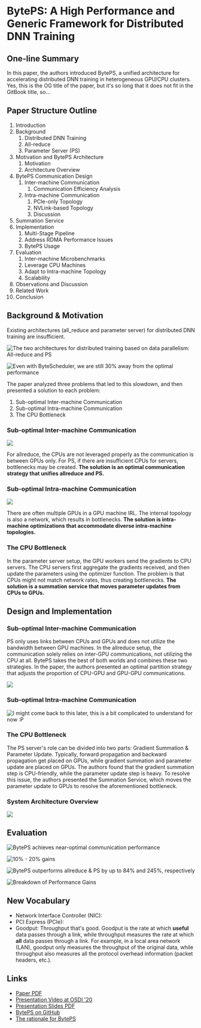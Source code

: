 # BytePS: A High Performance and Generic Framework for Distributed DNN Training

## One-line Summary

In this paper, the authors introduced BytePS, a unified architecture for accelerating distributed DNN training in heterogeneous GPU/CPU clusters. Yes, this is the OG title of the paper, but it's so long that it does not fit in the GitBook title, so...

## Paper Structure Outline

1. Introduction
2. Background
   1. Distributed DNN Training
   2. All-reduce
   3. Parameter Server \(PS\)
3. Motivation and BytePS Architecture
   1. Motivation
   2. Architecture Overview
4. BytePS Communication Design
   1. Inter-machine Communication
      1. Communication Efficiency Analysis
   2. Intra-machine Communication
      1. PCIe-only Topology
      2. NVLink-based Topology
      3. Discussion
5. Summation Service
6. Implementation
   1. Multi-Stage Pipeline
   2. Address RDMA Performance Issues
   3. BytePS Usage
7. Evaluation
   1. Inter-machine Microbenchmarks
   2. Leverage CPU Machines
   3. Adapt to Intra-machine Topology
   4. Scalability
8. Observations and Discussion
9. Related Work
10. Conclusion

## Background & Motivation

Existing architectures \(all\_reduce and parameter server\) for distributed DNN training are insufficient.

![The two architectures for distributed training based on data parallelism: All-reduce and PS](../../.gitbook/assets/screen-shot-2020-11-30-at-11.23.14-am.png)

![Even with ByteScheduler, we are still 30% away from the optimal performance](../../.gitbook/assets/screen-shot-2020-11-30-at-11.17.12-am.png)

The paper analyzed three problems that led to this slowdown, and then presented a solution to each problem:

1. Sub-optimal Inter-machine Communication
2. Sub-optimal Intra-machine Communication
3. The CPU Bottleneck

### Sub-optimal Inter-machine Communication

![](../../.gitbook/assets/screen-shot-2020-11-30-at-11.27.44-am.png)

For allreduce, the CPUs are not leveraged properly as the communication is between GPUs only. For PS, if there are insufficient CPUs for servers, bottlenecks may be created. **The solution is an optimal communication strategy that unifies allreduce and PS.**

### Sub-optimal Intra-machine Communication

![](../../.gitbook/assets/screen-shot-2020-11-30-at-11.29.52-am.png)

There are often multiple GPUs in a GPU machine IRL. The internal topology is also a network, which results in bottlenecks. **The solution is intra-machine optimizations that accommodate diverse intra-machine topologies.**

### The CPU Bottleneck

In the parameter server setup, the GPU workers send the gradients to CPU servers. The CPU servers first aggregate the gradients received, and then update the parameters using the optimizer function. The problem is that CPUs might not match network rates, thus creating bottlenecks. **The solution is a summation service that moves parameter updates from CPUs to GPUs.**

## Design and Implementation

### Sub-optimal Inter-machine Communication

PS only uses links between CPUs and GPUs and does not utilize the bandwidth between GPU machines. In the allreduce setup, the communication solely relies on inter-GPU communications, not utilizing the CPU at all. BytePS takes the best of both worlds and combines these two strategies. In the paper, the authors presented an optimal partition strategy that adjusts the proportion of CPU-GPU and GPU-GPU communications.

![](../../.gitbook/assets/screen-shot-2020-11-30-at-11.57.04-am.png)

### Sub-optimal Intra-machine Communication

![I might come back to this later, this is a bit complicated to understand for now :P](../../.gitbook/assets/screen-shot-2020-11-30-at-12.00.35-pm.png)

### The CPU Bottleneck

The PS server's role can be divided into two parts: Gradient Summation & Parameter Update. Typically, forward propagation and backward propagation get placed on GPUs, while gradient summation and parameter update are placed on GPUs. The authors found that the gradient summation step is CPU-friendly, while the parameter update step is heavy. To resolve this issue, the authors presented the Summation Service, which moves the parameter update to GPUs to resolve the aforementioned bottleneck.

### System Architecture Overview

![](../../.gitbook/assets/screen-shot-2020-11-30-at-12.05.47-pm.png)

## Evaluation

![BytePS achieves near-optimal communication performance](../../.gitbook/assets/screen-shot-2020-11-30-at-12.14.50-pm.png)

![10% - 20% gains](../../.gitbook/assets/screen-shot-2020-11-30-at-12.17.47-pm.png)

![BytePS outperforms allreduce &amp; PS by up to 84% and 245%, respectively](../../.gitbook/assets/screen-shot-2020-11-30-at-12.19.10-pm.png)

![Breakdown of Performance Gains](../../.gitbook/assets/screen-shot-2020-11-30-at-12.20.02-pm.png)

## New Vocabulary

* Network Interface Controller \(NIC\): 
* PCI Express \(PCIe\): 
* Goodput: Throughput that's good. Goodput is the rate at which **useful** data passes through a link, while throughput measures the rate at which **all** data passes through a link. For example, in a local area network \(LAN\), goodput only measures the throughput of the original data, while throughput also measures all the protocol overhead information \(packet headers, etc.\).

## Links

* [Paper PDF](https://www.usenix.org/system/files/osdi20-jiang.pdf)
* [Presentation Video at OSDI '20](https://www.youtube.com/watch?v=j8PHNglSZX8&feature=emb_logo&ab_channel=USENIX)
* [Presentation Slides PDF](https://www.usenix.org/sites/default/files/conference/protected-files/osdi20_slides_jiang.pdf)
* [BytePS on GitHub](https://github.com/bytedance/byteps)
* [The rationale for BytePS](https://github.com/bytedance/byteps/blob/master/docs/rationale.md)


